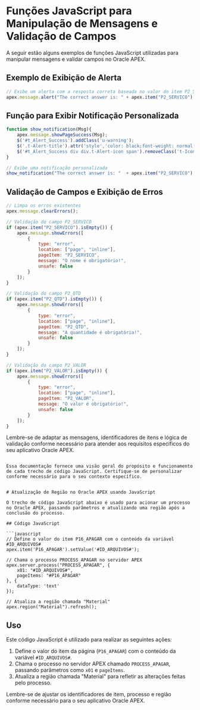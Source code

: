 # Funções JavaScript para Manipulação de Mensagens e Validação de Campos

A seguir estão alguns exemplos de funções JavaScript utilizadas para manipular mensagens e validar campos no Oracle APEX.

## Exemplo de Exibição de Alerta

```javascript
// Exibe um alerta com a resposta correta baseada no valor do item P2_SERVICO
apex.message.alert("The correct answer is: " + apex.item("P2_SERVICO").displayValueFor("APPLES"));
```

## Função para Exibir Notificação Personalizada

```javascript
function show_notification(Msg){  
    apex.message.showPageSuccess(Msg); 
    $('#t_Alert_Success').addClass('u-warning');         
    $('.t-Alert-title').attr('style','color: black;font-weight: normal; font-size: 1em;');         
    $('#t_Alert_Success div div.t-Alert-icon span').removeClass('t-Icon').addClass('fa fa-2x fa-warning u-danger-text');
}

// Exibe uma notificação personalizada
show_notification("The correct answer is: "  + apex.item("P2_SERVICO").displayValueFor("APPLES"));
```

## Validação de Campos e Exibição de Erros

```javascript
// Limpa os erros existentes
apex.message.clearErrors();

// Validação do campo P2_SERVICO
if (apex.item("P2_SERVICO").isEmpty()) {
    apex.message.showErrors([
        {
            type: "error",
            location: ["page", "inline"],
            pageItem: "P2_SERVICO",
            message: "O nome é obrigatório!",
            unsafe: false
        }
    ]);
}

// Validação do campo P2_QTD
if (apex.item("P2_QTD").isEmpty()) {
    apex.message.showErrors([
        {
            type: "error",
            location: ["page", "inline"],
            pageItem: "P2_QTD",
            message: "A quantidade é obrigatória!",
            unsafe: false
        }
    ]);
}

// Validação do campo P2_VALOR
if (apex.item("P2_VALOR").isEmpty()) {
    apex.message.showErrors([
        {
            type: "error",
            location: ["page", "inline"],
            pageItem: "P2_VALOR",
            message: "O valor é obrigatório!",
            unsafe: false
        }
    ]);
}
```

Lembre-se de adaptar as mensagens, identificadores de itens e lógica de validação conforme necessário para atender aos requisitos específicos do seu aplicativo Oracle APEX.
```

Essa documentação fornece uma visão geral do propósito e funcionamento de cada trecho de código JavaScript. Certifique-se de personalizar conforme necessário para o seu contexto específico.


# Atualização de Região no Oracle APEX usando JavaScript

O trecho de código JavaScript abaixo é usado para acionar um processo no Oracle APEX, passando parâmetros e atualizando uma região após a conclusão do processo.

## Código JavaScript

```javascript
// Define o valor do item P16_APAGAR com o conteúdo da variável #ID_ARQUIVOS#
apex.item('P16_APAGAR').setValue('#ID_ARQUIVOS#');

// Chama o processo PROCESS_APAGAR no servidor APEX
apex.server.process("PROCESS_APAGAR", {
    x01: "#ID_ARQUIVOS#",
    pageItems: "#P16_APAGAR"
}, {
    dataType: 'text'
});

// Atualiza a região chamada "Material"
apex.region("Material").refresh();
```

## Uso

Este código JavaScript é utilizado para realizar as seguintes ações:

1. Define o valor do item da página (`P16_APAGAR`) com o conteúdo da variável `#ID_ARQUIVOS#`.
2. Chama o processo no servidor APEX chamado `PROCESS_APAGAR`, passando parâmetros como `x01` e `pageItems`.
3. Atualiza a região chamada "Material" para refletir as alterações feitas pelo processo.

Lembre-se de ajustar os identificadores de item, processo e região conforme necessário para o seu aplicativo Oracle APEX.


